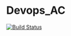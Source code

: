 # Devops_AC
[![Build Status](https://travis-ci.org/userdaniel91/Devops_AC.svg?branch=master)](https://travis-ci.org/userdaniel91/Devops_AC)